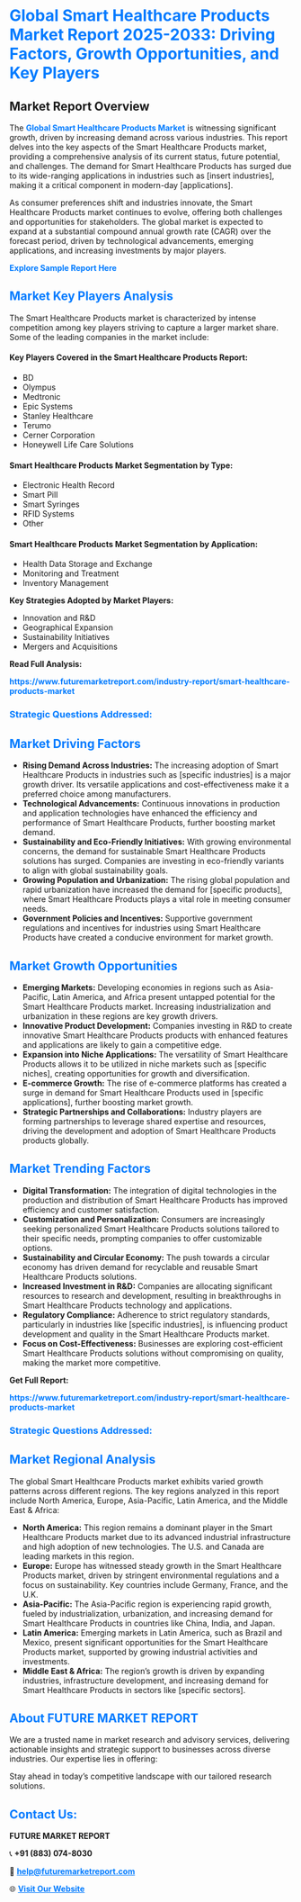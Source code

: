 <h1 style="color: #007BFF;">Global Smart Healthcare Products Market Report 2025-2033: Driving Factors, Growth Opportunities, and Key Players</h1>

<section id="overview">
<h2>Market Report Overview</h2>
<p>The <a href="https://www.futuremarketreport.com/industry-report/smart-healthcare-products-market" style="color: #007BFF; text-decoration: none;"><strong>Global Smart Healthcare Products Market</strong></a> is witnessing significant growth, driven by increasing demand across various industries. This report delves into the key aspects of the Smart Healthcare Products market, providing a comprehensive analysis of its current status, future potential, and challenges. The demand for Smart Healthcare Products has surged due to its wide-ranging applications in industries such as [insert industries], making it a critical component in modern-day [applications].</p>
<p>As consumer preferences shift and industries innovate, the Smart Healthcare Products market continues to evolve, offering both challenges and opportunities for stakeholders. The global market is expected to expand at a substantial compound annual growth rate (CAGR) over the forecast period, driven by technological advancements, emerging applications, and increasing investments by major players.</p>
</section>

<section id="overview">
<p><a href="https://www.futuremarketreport.com/request-sample/reportId=62151" style="color: #007BFF; text-decoration: none;"><strong>Explore Sample Report Here</strong></a></p>
</section>

<section id="key-players">
<h2 style="color: #007BFF;">Market Key Players Analysis</h2>
<p>The Smart Healthcare Products market is characterized by intense competition among key players striving to capture a larger market share. Some of the leading companies in the market include:</p>
<h4>Key Players Covered in the Smart Healthcare Products Report:</h4>
<ul><li>BD</li><li>Olympus</li><li>Medtronic</li><li>Epic Systems</li><li>Stanley Healthcare</li><li>Terumo</li><li>Cerner Corporation</li><li>Honeywell Life Care Solutions</li></ul>
<h4>Smart Healthcare Products Market Segmentation by Type:</h4>
<ul><li>Electronic Health Record</li><li>Smart Pill</li><li>Smart Syringes</li><li>RFID Systems</li><li>Other</li></ul>

<h4>Smart Healthcare Products Market Segmentation by Application:</h4>
<ul><li>Health Data Storage and Exchange</li><li>Monitoring and Treatment</li><li>Inventory Management</li></ul>
<p><strong>Key Strategies Adopted by Market Players:</strong></p>
<ul>
<li>Innovation and R&D</li>
<li>Geographical Expansion</li>
<li>Sustainability Initiatives</li>
<li>Mergers and Acquisitions</li>
</ul>
</section>

<section>
<p><strong>Read Full Analysis: </strong></p><a href="https://www.futuremarketreport.com/industry-report/smart-healthcare-products-market" style="color: #007BFF; text-decoration: none;"><strong>https://www.futuremarketreport.com/industry-report/smart-healthcare-products-market</strong></a>
<h3 style="color: #007BFF;">Strategic Questions Addressed:</h3>
</section>

<section id="driving-factors">
<h2 style="color: #007BFF;">Market Driving Factors</h2>
<ul>
<li><strong>Rising Demand Across Industries:</strong> The increasing adoption of Smart Healthcare Products in industries such as [specific industries] is a major growth driver. Its versatile applications and cost-effectiveness make it a preferred choice among manufacturers.</li>
<li><strong>Technological Advancements:</strong> Continuous innovations in production and application technologies have enhanced the efficiency and performance of Smart Healthcare Products, further boosting market demand.</li>
<li><strong>Sustainability and Eco-Friendly Initiatives:</strong> With growing environmental concerns, the demand for sustainable Smart Healthcare Products solutions has surged. Companies are investing in eco-friendly variants to align with global sustainability goals.</li>
<li><strong>Growing Population and Urbanization:</strong> The rising global population and rapid urbanization have increased the demand for [specific products], where Smart Healthcare Products plays a vital role in meeting consumer needs.</li>
<li><strong>Government Policies and Incentives:</strong> Supportive government regulations and incentives for industries using Smart Healthcare Products have created a conducive environment for market growth.</li>
</ul>
</section>

<section id="growth-opportunities">
<h2 style="color: #007BFF;">Market Growth Opportunities</h2>
<ul>
<li><strong>Emerging Markets:</strong> Developing economies in regions such as Asia-Pacific, Latin America, and Africa present untapped potential for the Smart Healthcare Products market. Increasing industrialization and urbanization in these regions are key growth drivers.</li>
<li><strong>Innovative Product Development:</strong> Companies investing in R&D to create innovative Smart Healthcare Products products with enhanced features and applications are likely to gain a competitive edge.</li>
<li><strong>Expansion into Niche Applications:</strong> The versatility of Smart Healthcare Products allows it to be utilized in niche markets such as [specific niches], creating opportunities for growth and diversification.</li>
<li><strong>E-commerce Growth:</strong> The rise of e-commerce platforms has created a surge in demand for Smart Healthcare Products used in [specific applications], further boosting market growth.</li>
<li><strong>Strategic Partnerships and Collaborations:</strong> Industry players are forming partnerships to leverage shared expertise and resources, driving the development and adoption of Smart Healthcare Products products globally.</li>
</ul>
</section>

<section id="trending-factors">
<h2 style="color: #007BFF;">Market Trending Factors</h2>
<ul>
<li><strong>Digital Transformation:</strong> The integration of digital technologies in the production and distribution of Smart Healthcare Products has improved efficiency and customer satisfaction.</li>
<li><strong>Customization and Personalization:</strong> Consumers are increasingly seeking personalized Smart Healthcare Products solutions tailored to their specific needs, prompting companies to offer customizable options.</li>
<li><strong>Sustainability and Circular Economy:</strong> The push towards a circular economy has driven demand for recyclable and reusable Smart Healthcare Products solutions.</li>
<li><strong>Increased Investment in R&D:</strong> Companies are allocating significant resources to research and development, resulting in breakthroughs in Smart Healthcare Products technology and applications.</li>
<li><strong>Regulatory Compliance:</strong> Adherence to strict regulatory standards, particularly in industries like [specific industries], is influencing product development and quality in the Smart Healthcare Products market.</li>
<li><strong>Focus on Cost-Effectiveness:</strong> Businesses are exploring cost-efficient Smart Healthcare Products solutions without compromising on quality, making the market more competitive.</li>
</ul>
</section>

<section>
<p><strong>Get Full Report: </strong></p><a href="https://www.futuremarketreport.com/industry-report/smart-healthcare-products-market" style="color: #007BFF; text-decoration: none;"><strong>https://www.futuremarketreport.com/industry-report/smart-healthcare-products-market</strong></a>
<h3 style="color: #007BFF;">Strategic Questions Addressed:</h3>
</section>


<section id="regional-analysis">
<h2 style="color: #007BFF;">Market Regional Analysis</h2>
<p>The global Smart Healthcare Products market exhibits varied growth patterns across different regions. The key regions analyzed in this report include North America, Europe, Asia-Pacific, Latin America, and the Middle East & Africa:</p>
<ul>
<li><strong>North America:</strong> This region remains a dominant player in the Smart Healthcare Products market due to its advanced industrial infrastructure and high adoption of new technologies. The U.S. and Canada are leading markets in this region.</li>
<li><strong>Europe:</strong> Europe has witnessed steady growth in the Smart Healthcare Products market, driven by stringent environmental regulations and a focus on sustainability. Key countries include Germany, France, and the U.K.</li>
<li><strong>Asia-Pacific:</strong> The Asia-Pacific region is experiencing rapid growth, fueled by industrialization, urbanization, and increasing demand for Smart Healthcare Products in countries like China, India, and Japan.</li>
<li><strong>Latin America:</strong> Emerging markets in Latin America, such as Brazil and Mexico, present significant opportunities for the Smart Healthcare Products market, supported by growing industrial activities and investments.</li>
<li><strong>Middle East & Africa:</strong> The region’s growth is driven by expanding industries, infrastructure development, and increasing demand for Smart Healthcare Products in sectors like [specific sectors].</li>
</ul>
</section>

<footer>
<h2 style="color: #007BFF;">About FUTURE MARKET REPORT</h2>
<p>We are a trusted name in market research and advisory services, delivering actionable insights and strategic support to businesses across diverse industries. Our expertise lies in offering:</p>

<p>Stay ahead in today’s competitive landscape with our tailored research solutions.</p>

<h2 style="color: #007BFF;">Contact Us:</h2>
<p><strong>FUTURE MARKET REPORT</strong></p>
<p>📞 <strong>+91 (883) 074-8030</strong></p>
<p>📧 <strong><a href="mailto:help@futuremarketreport.com" style="color: #007BFF;">help@futuremarketreport.com</a></strong></p>
<p>🌐 <strong><a href="https://www.futuremarketreport.com/" style="color: #007BFF;">Visit Our Website</a></strong></p>
</footer>